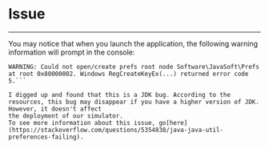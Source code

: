 # Issue
---
You may notice that when you launch the application, the following warning information will prompt in the console:
```Mar 04, 2018 9:37:13 AM java.util.prefs.WindowsPreferences <init>
WARNING: Could not open/create prefs root node Software\JavaSoft\Prefs at root 0x80000002. Windows RegCreateKeyEx(...) returned error code 5.```

I digged up and found that this is a JDK bug. According to the resources, this bug may disappear if you have a higher version of JDK. However, it doesn't affect
the deployment of our simulator.
To see more information about this issue, go[here](https://stackoverflow.com/questions/5354838/java-java-util-preferences-failing).

